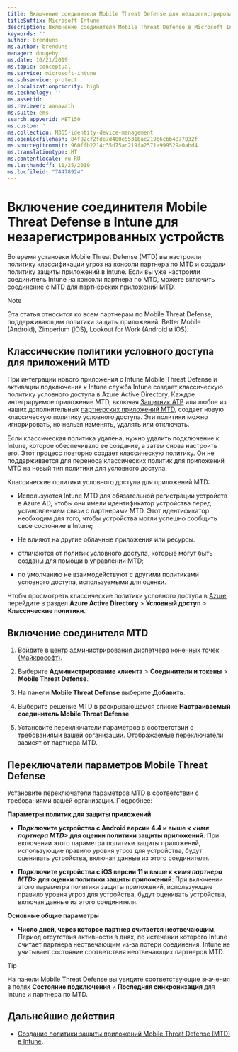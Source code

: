 ```yaml
---
title: Включение соединителя Mobile Threat Defense для незарегистрированных устройств
titleSuffix: Microsoft Intune
description: Включение соединителя Mobile Threat Defense в Microsoft Intune для незарегистрированных устройств.
keywords: ''
author: brenduns
ms.author: brenduns
manager: dougeby
ms.date: 10/21/2019
ms.topic: conceptual
ms.service: microsoft-intune
ms.subservice: protect
ms.localizationpriority: high
ms.technology: ''
ms.assetid: ''
ms.reviewer: aanavath
ms.suite: ems
search.appverid: MET150
ms.custom: ''
ms.collection: M365-identity-device-management
ms.openlocfilehash: 84f82cf2fde7d400e5531bac219b6cbb4877032f
ms.sourcegitcommit: 960ffb2214c35d75ad219fa2571a999529a0abd4
ms.translationtype: HT
ms.contentlocale: ru-RU
ms.lasthandoff: 11/25/2019
ms.locfileid: "74478924"
---
```

# <a name="enable-the-mobile-threat-defense-connector-in-intune-for-unenrolled-devices"></a>Включение соединителя Mobile Threat Defense в Intune для незарегистрированных устройств

Во время установки Mobile Threat Defense (MTD) вы настроили политику классификации угроз на консоли партнера по MTD и создали политику защиты приложений в Intune. Если вы уже настроили соединитель Intune на консоли партнера по MTD, можете включить соединение с MTD для партнерских приложений MTD.

> [!NOTE]
> Эта статья относится ко всем партнерам по Mobile Threat Defense, поддерживающим политики защиты приложений. Better Mobile (Android), Zimperium (iOS), Lookout for Work (Android и iOS).

## <a name="classic-conditional-access-policies-for-mtd-apps"></a>Классические политики условного доступа для приложений MTD

При интеграции нового приложения с Intune Mobile Threat Defense и активации подключения к Intune служба Intune создает классическую политику условного доступа в Azure Active Directory. Каждое интегрируемое приложение MTD, включая [Защитник ATP](advanced-threat-protection.md) или любое из наших дополнительных [партнерских приложений MTD](mobile-threat-defense.md#mobile-threat-defense-partners), создает новую классическую политику условного доступа. Эти политики можно игнорировать, но нельзя изменять, удалять или отключать.

Если классическая политика удалена, нужно удалить подключение к Intune, которое обеспечивало ее создание, а затем снова настроить его. Этот процесс повторно создает классическую политику. Он не поддерживается для переноса классических политик для приложений MTD на новый тип политики для условного доступа.

Классические политики условного доступа для приложений MTD:

- Используются Intune MTD для обязательной регистрации устройств в Azure AD, чтобы они имели идентификатор устройства перед установлением связи с партнерами MTD. Этот идентификатор необходим для того, чтобы устройства могли успешно сообщить свое состояние в Intune;

- Не влияют на другие облачные приложения или ресурсы.

- отличаются от политик условного доступа, которые могут быть созданы для помощи в управлении MTD;

- по умолчанию не взаимодействуют с другими политиками условного доступа, используемыми для оценки.

Чтобы просмотреть классические политики условного доступа в [Azure](https://portal.azure.com/#home), перейдите в раздел **Azure Active Directory** > **Условный доступ** > **Классические политики**.

## <a name="to-enable-the-mtd-connector"></a>Включение соединителя MTD

1. Войдите в [центр администрирования диспетчера конечных точек (Майкрософт)](https://go.microsoft.com/fwlink/?linkid=2109431).

2. Выберите **Администрирование клиента** > **Соединители и токены** > **Mobile Threat Defense**.

3. На панели **Mobile Threat Defense** выберите **Добавить**.

4. Выберите решение MTD в раскрывающемся списке **Настраиваемый соединитель Mobile Threat Defense**.

    <!-- ![MTD setup in Intune](PLACEHOLDER, need a new screenshot of this page) -->

5. Установите переключатели параметров в соответствии с требованиями вашей организации. Отображаемые переключатели зависят от партнера MTD.

## <a name="mobile-threat-defense-toggle-options"></a>Переключатели параметров Mobile Threat Defense

Установите переключатели параметров MTD в соответствии с требованиями вашей организации. Подробнее:

**Параметры политик для защиты приложений**

- **Подключите устройства с Android версии 4.4 и выше к *\<имя партнера MTD>* для оценки политики защиты приложений**: При включении этого параметра политики защиты приложений, использующие правило уровня угроз для устройства, будут оценивать устройства, включая данные из этого соединителя.

- **Подключите устройства с iOS версии 11 и выше к *\<имя партнера MTD>* для оценки политики защиты приложений**: При включении этого параметра политики защиты приложений, использующие правило уровня угроз для устройства, будут оценивать устройства, включая данные из этого соединителя.

**Основные общие параметры**

- **Число дней, через которое партнер считается неотвечающим**. Период отсутствия активности в днях, по истечении которого Intune считает партнера неотвечающим из-за потери соединения. Intune не учитывает состояние соответствия неотвечающих партнеров MTD.

> [!TIP]
> На панели Mobile Threat Defense вы увидите соответствующие значения в полях **Состояние подключения** и **Последняя синхронизация** для Intune и партнера по MTD.

## <a name="next-steps"></a>Дальнейшие действия

- [Создание политики защиты приложений Mobile Threat Defense (MTD) в Intune](~/protect/mtd-app-protection-policy.md).
